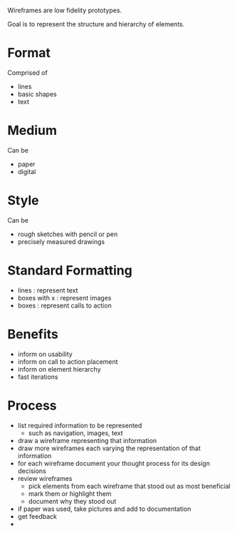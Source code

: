 Wireframes are low fidelity prototypes.

Goal is to represent the structure and hierarchy of elements.

# Format

Comprised of

- lines
- basic shapes
- text

# Medium

Can be

- paper
- digital

# Style

Can be

- rough sketches with pencil or pen
- precisely measured drawings

# Standard Formatting

- lines : represent text
- boxes with x : represent images
- boxes : represent calls to action

# Benefits

- inform on usability
- inform on call to action placement
- inform on element hierarchy
- fast iterations

# Process

- list required information to be represented
	- such as navigation, images, text
- draw a wireframe representing that information
- draw more wireframes each varying the representation of that information
- for each wireframe document your thought process for its design decisions
- review wireframes
	- pick elements from each wireframe that stood out as most beneficial
	- mark them or highlight them
	- document why they stood out
- if paper was used, take pictures and add to documentation
- get feedback
- 


